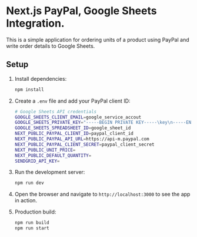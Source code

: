 # Next.js PayPal, Google Sheets Integration.

This is a simple application for ordering units of a product using PayPal and write order details to Google Sheets.

## Setup

1. Install dependencies:

   ```bash
   npm install
   ```

2. Create a `.env` file and add your PayPal client ID:

   ```bash
   # Google Sheets API credentials
   GOOGLE_SHEETS_CLIENT_EMAIL=google_service_accout
   GOOGLE_SHEETS_PRIVATE_KEY="-----BEGIN PRIVATE KEY-----\key\n-----END PRIVATE KEY-----\n"
   GOOGLE_SHEETS_SPREADSHEET_ID=google_sheet_id
   NEXT_PUBLIC_PAYPAL_CLIENT_ID=paypal_client_id
   NEXT_PUBLIC_PAYPAL_API_URL=https://api-m.paypal.com
   NEXT_PUBLIC_PAYPAL_CLIENT_SECRET=paypal_client_secret
   NEXT_PUBLIC_UNIT_PRICE=
   NEXT_PUBLIC_DEFAULT_QUANTITY=
   SENDGRID_API_KEY=
   ```

3. Run the development server:

   ```bash
   npm run dev
   ```

4. Open the browser and navigate to `http://localhost:3000` to see the app in action.
5. Production build:

   ```bash
   npm run build
   npm run start
   ```
